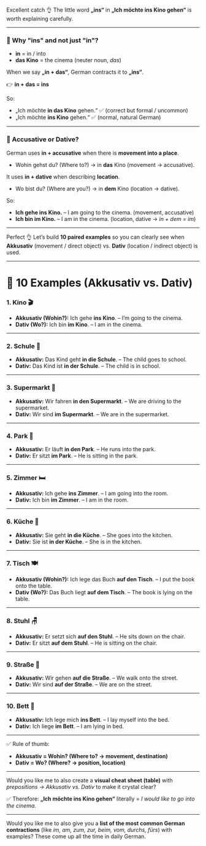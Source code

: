 Excellent catch 👌 The little word **„ins“** in **„Ich möchte ins Kino gehen“** is worth explaining carefully.

---

### 🔹 Why "ins" and not just "in"?

* **in** = in / into
* **das Kino** = the cinema (neuter noun, *das*)

When we say **„in + das“**, German contracts it to **„ins“**.

👉 **in + das = ins**

So:

* „Ich möchte **in das Kino** gehen.“ ✅ (correct but formal / uncommon)
* „Ich möchte **ins Kino** gehen.“ ✅ (normal, natural German)

---

### 🔹 Accusative or Dative?

German uses **in + accusative** when there is **movement into a place**.

* Wohin gehst du? (Where to?) → in **das** Kino (movement → accusative).

It uses **in + dative** when describing **location**.

* Wo bist du? (Where are you?) → in **dem** Kino (location → dative).

So:

* **Ich gehe ins Kino.** – I am going to the cinema. (movement, accusative)
* **Ich bin im Kino.** – I am in the cinema. (location, dative → *in + dem = im*)

---

Perfect 👌 Let’s build **10 paired examples** so you can clearly see when **Akkusativ** (movement / direct object) vs. **Dativ** (location / indirect object) is used.

---

# 🔹 10 Examples (Akkusativ vs. Dativ)

### 1. Kino 🎬

* **Akkusativ (Wohin?):** Ich gehe **ins Kino**. – I’m going to the cinema.
* **Dativ (Wo?):** Ich bin **im Kino**. – I am in the cinema.

---

### 2. Schule 🏫

* **Akkusativ:** Das Kind geht **in die Schule**. – The child goes to school.
* **Dativ:** Das Kind ist **in der Schule**. – The child is in school.

---

### 3. Supermarkt 🛒

* **Akkusativ:** Wir fahren **in den Supermarkt**. – We are driving to the supermarket.
* **Dativ:** Wir sind **im Supermarkt**. – We are in the supermarket.

---

### 4. Park 🌳

* **Akkusativ:** Er läuft **in den Park**. – He runs into the park.
* **Dativ:** Er sitzt **im Park**. – He is sitting in the park.

---

### 5. Zimmer 🛏️

* **Akkusativ:** Ich gehe **ins Zimmer**. – I am going into the room.
* **Dativ:** Ich bin **im Zimmer**. – I am in the room.

---

### 6. Küche 🍳

* **Akkusativ:** Sie geht **in die Küche**. – She goes into the kitchen.
* **Dativ:** Sie ist **in der Küche**. – She is in the kitchen.

---

### 7. Tisch 🍽️

* **Akkusativ (Wohin?):** Ich lege das Buch **auf den Tisch**. – I put the book onto the table.
* **Dativ (Wo?):** Das Buch liegt **auf dem Tisch**. – The book is lying on the table.

---

### 8. Stuhl 🪑

* **Akkusativ:** Er setzt sich **auf den Stuhl**. – He sits down on the chair.
* **Dativ:** Er sitzt **auf dem Stuhl**. – He is sitting on the chair.

---

### 9. Straße 🚶

* **Akkusativ:** Wir gehen **auf die Straße**. – We walk onto the street.
* **Dativ:** Wir sind **auf der Straße**. – We are on the street.

---

### 10. Bett 🛌

* **Akkusativ:** Ich lege mich **ins Bett**. – I lay myself into the bed.
* **Dativ:** Ich liege **im Bett**. – I am lying in bed.

---

✅ Rule of thumb:

* **Akkusativ = Wohin? (Where to? → movement, destination)**
* **Dativ = Wo? (Where? → position, location)**

---

Would you like me to also create a **visual cheat sheet (table)** with *prepositions → Akkusativ vs. Dativ* to make it crystal clear?


✅ Therefore:
**„Ich möchte ins Kino gehen“** literally = *I would like to go into the cinema.*

---

Would you like me to also give you a **list of the most common German contractions** (like *im, am, zum, zur, beim, vom, durchs, fürs*) with examples? These come up all the time in daily German.
